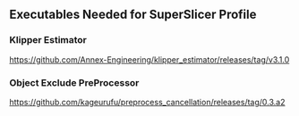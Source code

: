 ## Executables Needed for SuperSlicer Profile

### Klipper Estimator

https://github.com/Annex-Engineering/klipper_estimator/releases/tag/v3.1.0

### Object Exclude PreProcessor

https://github.com/kageurufu/preprocess_cancellation/releases/tag/0.3.a2
